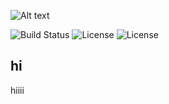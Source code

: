 ![Alt text](https://media.discordapp.net/attachments/1282308129161351191/1287299303064469564/Untitled.png?ex=66f10a66&is=66efb8e6&hm=13cbadfdf5ecf5229b30be12d9c3c5d2a6bcd0c161feb916716f0dc71c8e6661&=&format=webp&quality=lossless&width=741&height=417)

![Build Status](https://img.shields.io/badge/build-passing-brightgreen)
![License](https://img.shields.io/badge/license-MIT-blue)
![License](https://img.shields.io/badge/you-nigga-blue)

hi
---
hiiii
